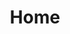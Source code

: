 ---
title: Home
content:
    items: '@self.modular'
    order:
        by: date
        dir: desc
---